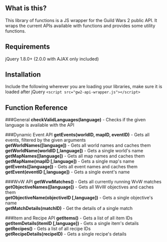 What is this?
------------------

This library of functions is a JS wrapper for the Guild Wars 2 public API. It wraps the current APIs available with functions and provides some utility functions.

Requirements
------------------
jQuery 1.8.0+ (2.0.0 with AJAX only included)

Installation
------------------
Include the following wherever you are loading your libraries, make sure it is loaded after jQuery
`<script src="gw2-api-wrapper.js"></script>`

Function Reference
------------------

###General
**checkValidLanguages(language)** - Checks if the given language is available with the API

###Dynamic Event API
**getEvents(worldID, mapID, eventID)** - Gets all events, filtered by the given arguments  
**getWorldNames([language])** - Gets all world names and caches them  
**getWorldName(worldID [,language])** - Gets a single world's name  
**getMapNames([language])** - Gets all map names and caches them  
**getMapName(mapID [,language])** - Gets a single map's name  
**getEvents([language])** - Gets all event names and caches them  
**getEvent(eventID [,language])** - Gets a single event's name  

###WvW API
**getWvwMatches()** - Gets all currently running WvW matches  
**getObjectiveNames([language])** - Gets all WvW objectives and caches them  
**getObjectiveName(objectiveID [,language])** - Gets a single objective's name  
**getMatchDetails(matchID)** - Get the details of a single match  

###Item and Recipe API
**getItems()** - Gets a list of all item IDs  
**getItemDetails(itemID [,language])** - Gets a single item's details  
**getRecipes()** - Gets a list of all recipe IDs  
**getRecipeDetails(recipeID)** - Gets a single recipe's details

